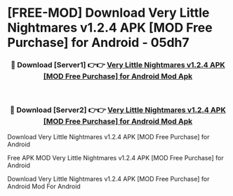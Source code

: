 # [FREE-MOD] Download Very Little Nightmares v1.2.4 APK [MOD Free Purchase] for Android - 05dh7


<div align="center">
<h3>🔴 Download [Server1] 👉👉 <a href="https://apk-comot.site?title=Very_Little_Nightmares_v1.2.4_APK_[MOD_Free_Purchase]_for_Android">Very Little Nightmares v1.2.4 APK [MOD Free Purchase] for Android Mod Apk</a></h3><br>

<h3>🔴 Download [Server2] 👉👉 <a href="https://apk-comot.site?title=Very_Little_Nightmares_v1.2.4_APK_[MOD_Free_Purchase]_for_Android">Very Little Nightmares v1.2.4 APK [MOD Free Purchase] for Android Mod Apk</a></h3>
</div>



Download Very Little Nightmares v1.2.4 APK [MOD Free Purchase] for Android 

Free APK MOD Very Little Nightmares v1.2.4 APK [MOD Free Purchase] for Android 

Download Very Little Nightmares v1.2.4 APK [MOD Free Purchase] for Android Mod For Android
